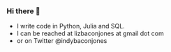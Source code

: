 ### Hi there 👋
- I write code in Python, Julia and SQL.
- I can be reached at lizbaconjones at gmail dot com
- or on Twitter @indybaconjones
